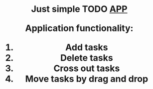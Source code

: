 <h1 align="center">Just simple TODO <a href="https://agentx477.github.io/todo-app/" target="_blank">APP</a> 

Application functionality:

1) Add tasks
2) Delete tasks
3) Cross out tasks
4) Move tasks by drag and drop